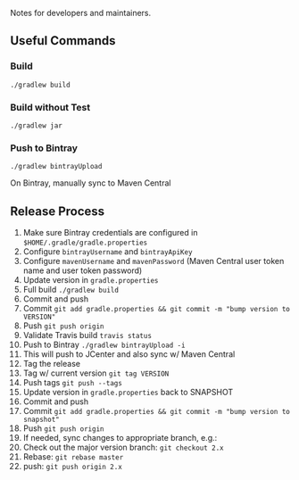 Notes for developers and maintainers.

## Useful Commands

### Build
```
./gradlew build
```

### Build without Test
```
./gradlew jar
```

### Push to Bintray
```
./gradlew bintrayUpload
```

On Bintray, manually sync to Maven Central

## Release Process
1. Make sure Bintray credentials are configured in `$HOME/.gradle/gradle.properties`
  1. Configure `bintrayUsername` and `bintrayApiKey`
  1. Configure `mavenUsername` and `mavenPassword` (Maven Central user token name and user token password)
1. Update version in `gradle.properties`
1. Full build `./gradlew build`
1. Commit and push
  1. Commit `git add gradle.properties && git commit -m "bump version to VERSION"`
  1. Push `git push origin`
1. Validate Travis build `travis status`
1. Push to Bintray `./gradlew bintrayUpload -i`
  1. This will push to JCenter and also sync w/ Maven Central
1. Tag the release
  1. Tag w/ current version `git tag VERSION`
  1. Push tags `git push --tags`
1. Update version in `gradle.properties` back to SNAPSHOT
1. Commit and push
  1. Commit `git add gradle.properties && git commit -m "bump version to snapshot"`
  1. Push `git push origin`
1. If needed, sync changes to appropriate branch, e.g.:
  1. Check out the major version branch: `git checkout 2.x`
  1. Rebase: `git rebase master`
  1. push: `git push origin 2.x`
